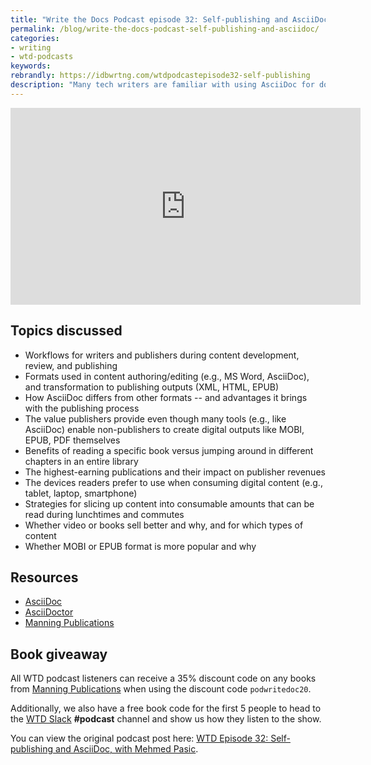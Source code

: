 ```yaml
---
title: "Write the Docs Podcast episode 32: Self-publishing and AsciiDoc, with Mehmed Pasic"
permalink: /blog/write-the-docs-podcast-self-publishing-and-asciidoc/
categories:
- writing
- wtd-podcasts
keywords:
rebrandly: https://idbwrtng.com/wtdpodcastepisode32-self-publishing
description: "Many tech writers are familiar with using AsciiDoc for documentation, but did you know that you can also create fiction and non-fiction books with AsciiDoc, publishing to popular digital formats such as EPUB or PDF, along with HTML? In this episode of the Write the Docs podcast, we chat with Mehmed Pasic from Manning Publications about self-publishing, AsciiDoc, collaborative workflows between authors and editors, trends in book publishing, the most popular devices for consuming content, book versus video formats for technical content, and more."
---
```


<iframe width="560" height="315" src="https://www.youtube.com/embed/i1N6OEPhVwQ" frameborder="0" allow="accelerometer; autoplay; clipboard-write; encrypted-media; gyroscope; picture-in-picture" allowfullscreen></iframe>

## Topics discussed

- Workflows for writers and publishers during content development, review, and publishing
- Formats used in content authoring/editing (e.g., MS Word, AsciiDoc), and transformation to publishing outputs (XML, HTML, EPUB)
- How AsciiDoc differs from other formats -- and advantages it brings with the publishing process
- The value publishers provide even though many tools (e.g., like AsciiDoc) enable non-publishers to create digital outputs like MOBI, EPUB, PDF themselves
- Benefits of reading a specific book versus jumping around in different chapters in an entire library
- The highest-earning publications and their impact on publisher revenues
- The devices readers prefer to use when consuming digital content (e.g., tablet, laptop, smartphone)
- Strategies for slicing up content into consumable amounts that can be read during lunchtimes and commutes
- Whether video or books sell better and why, and for which types of content
- Whether MOBI or EPUB format is more popular and why

## Resources

- [AsciiDoc](https://asciidoc.org/)
- [AsciiDoctor](https://asciidoctor.org/)
- [Manning Publications](https://www.manning.com/)

## Book giveaway

All WTD podcast listeners can receive a 35% discount code on any books from [Manning Publications](https://www.manning.com/) when using the discount code `podwritedoc20`.

Additionally, we also have a free book code for the first 5 people to head to the [WTD Slack](https://www.writethedocs.org/slack/) **#podcast** channel and show us how they listen to the show.

You can view the original podcast post here: [WTD Episode 32: Self-publishing and AsciiDoc, with Mehmed Pasic](https://podcast.writethedocs.org/2020/11/01/episode-32-self-publishing/).
